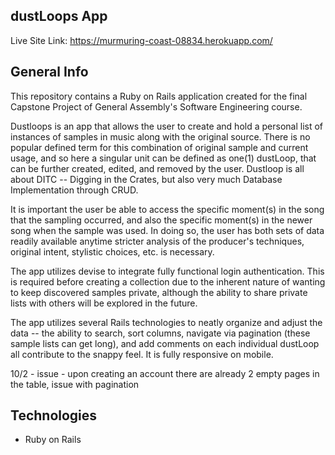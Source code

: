 ## dustLoops App

Live Site Link: https://murmuring-coast-08834.herokuapp.com/

## General Info

This repository contains a Ruby on Rails application created for the final Capstone Project of General Assembly's Software Engineering course. 

Dustloops is an app that allows the user to create and hold a personal list of instances of samples in music along with the original source. There is no popular defined term for this combination of original sample and current usage, and so here a singular unit can be defined as one(1) dustLoop, that can be further created, edited, and removed by the user. Dustloop is all about DITC -- Digging in the Crates, but also very much Database Implementation through CRUD. 

It is important the user be able to access the specific moment(s) in the song that the sampling occurred, and also the specific moment(s) in the newer song when the sample was used. In doing so, the user has both sets of data readily available anytime stricter analysis of the producer's techniques, original intent, stylistic choices, etc. is necessary.

The app utilizes devise to integrate fully functional login authentication. This is required before creating a collection due to the inherent nature of wanting to keep discovered samples private, although the ability to share private lists with others will be explored in the future.

The app utilizes several Rails technologies to neatly organize and adjust the data -- the ability to search, sort columns, navigate via pagination (these sample lists can get long), and add comments on each individual dustLoop all contribute to the snappy feel. It is fully responsive on mobile.

10/2 - issue - upon creating an account there are already 2 empty pages in the table, issue with pagination

## Technologies
- Ruby on Rails